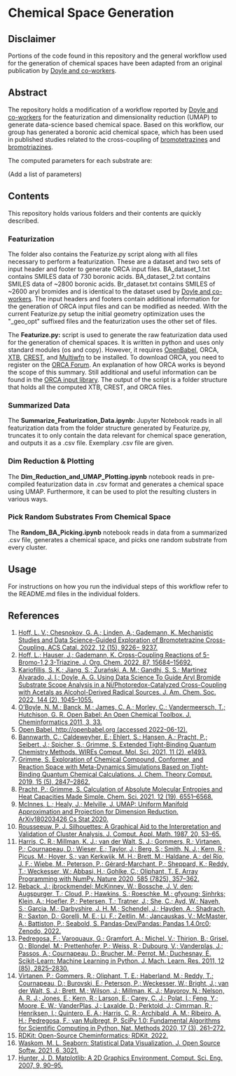 # Chemical Space Generation

## Disclaimer

Portions of the code found in this repository and the general workflow used for the generation of chemical spaces have been adapted from an original publication by [Doyle and co-workers](https://doi.org/10.1021/jacs.1c12203).

## Abstract

The repository holds a modification of a workflow reported by [Doyle and co-workers](https://doi.org/10.1021/jacs.1c12203) for the featurization and dimensionality reduction (UMAP) to generate data-science based chemical space. Based on this workflow, our group has generated a boronic acid chemical space, which has been used in published studies related to the cross-coupling of [bromotetrazines](https://doi.org/10.1021/acscatal.2c01813) and [bromotriazines](https://doi.org/10.1021/acs.joc.2c02082).

The computed parameters for each substrate are:

(Add a list of parameters)

## Contents

This repository holds various folders and their contents are quickly described.

### Featurization

The folder also contains the Featurize.py script along with all files necessary to perform a featurization. These are a dataset and two sets of input header and footer to generate ORCA input files. BA_dataset_1.txt contains SMILES data of 730 boronic acids. BA_dataset_2.txt contains SMILES data of ~2800 boronic acids. Br_dataset.txt contains SMILES of ~2600 aryl bromides and is identical to the dataset used by [Doyle and co-workers](https://doi.org/10.1021/jacs.1c12203). The input headers and footers contain additional information for the generation of ORCA input files and can be modified as needed. With the current Featurize.py setup the initial geometry optimization uses the "_geo_opt" suffixed files and the featurization uses the other set of files.

The **Featurize.py:** script is used to generate the raw featurization data used for the generation of chemical spaces. It is written in python and uses only standard modules (os and copy). However, it requires [OpenBabel](http://openbabel.org/wiki/Main_Page), ORCA, [XTB](https://xtb-docs.readthedocs.io/en/latest/setup.html), [CREST](https://xtb-docs.readthedocs.io/en/latest/crest.html), and [Multiwfn](http://sobereva.com/multiwfn/) to be installed. To download ORCA, you need to register on the [ORCA Forum](https://orcaforum.kofo.mpg.de/app.php/portal). An explanation of how ORCA works is beyond the scope of this summary. Still additional and useful information can be found in the [ORCA input library](https://sites.google.com/site/orcainputlibrary/home?pli=1). The output of the script is a folder structure that holds all the computed XTB, CREST, and ORCA files.

### Summarized Data

The **Summarize_Featurization_Data.ipynb:** Jupyter Notebook reads in all featurization data from the folder structure generated by Featurize.py, truncates it to only contain the data relevant for chemical space generation, and outputs it as a .csv file. Exemplary .csv file are given.

### Dim Reduction & Plotting

The **Dim_Reduction_and_UMAP_Plotting.ipynb** notebook reads in pre-compiled featurization data in .csv format and generates a chemical space using UMAP. Furthermore, it can be used to plot the resulting clusters in various ways.

### Pick Random Substrates From Chemical Space

The **Random_BA_Picking.ipynb** notebook reads in data from a summarized .csv file, generates a chemical space, and picks one random substrate from every cluster.

## Usage

For instructions on how you run the individual steps of this workflow refer to the README.md files in the individual folders.

## References

1. [Hoff, L. V.; Chesnokov, G. A.; Linden, A.; Gademann, K. Mechanistic Studies and Data Science-Guided Exploration of Bromotetrazine Cross-Coupling. ACS Catal. 2022, 12 (15), 9226− 9237.](https://doi.org/10.1021/acscatal.2c01813)
2. [Hoff, L.; Hauser, J.; Gademann, K. Cross-Coupling Reactions of 5-Bromo-1,2,3-Triazine. J. Org. Chem. 2022, 87, 15684–15692.](https://doi.org/10.1021/acs.joc.2c02082)
3. [Kariofillis, S. K.; Jiang, S.; Żurański, A. M.; Gandhi, S. S.; Martinez Alvarado, J. I.; Doyle, A. G. Using Data Science To Guide Aryl Bromide Substrate Scope Analysis in a Ni/Photoredox-Catalyzed Cross-Coupling with Acetals as Alcohol-Derived Radical Sources. J. Am. Chem. Soc. 2022, 144 (2), 1045–1055.](https://doi.org/10.1021/jacs.1c12203)
4. [O’Boyle, N. M.; Banck, M.; James, C. A.; Morley, C.; Vandermeersch, T.; Hutchison, G. R. Open Babel: An Open Chemical Toolbox. J. Cheminformatics 2011, 3, 33.](https://doi.org/10.1186/1758-2946-3-33)
5. [Open Babel. http://openbabel.org (accessed 2022-06-12).](http://openbabel.org)
6. [Bannwarth, C.; Caldeweyher, E.; Ehlert, S.; Hansen, A.; Pracht, P.; Seibert, J.; Spicher, S.; Grimme, S. Extended Tight-Binding Quantum Chemistry Methods. WIREs Comput. Mol. Sci. 2021, 11 (2), e1493.](https://doi.org/10.1002/wcms.1493)
7. [Grimme, S. Exploration of Chemical Compound, Conformer, and Reaction Space with Meta-Dynamics Simulations Based on Tight-Binding Quantum Chemical Calculations. J. Chem. Theory Comput. 2019, 15 (5), 2847–2862.](https://doi.org/10.1021/acs.jctc.9b00143)
8. [Pracht, P.; Grimme, S. Calculation of Absolute Molecular Entropies and Heat Capacities Made Simple. Chem. Sci. 2021, 12 (19), 6551–6568.](https://doi.org/10.1039/D1SC00621E)
9. [McInnes, L.; Healy, J.; Melville, J. UMAP: Uniform Manifold Approximation and Projection for Dimension Reduction. ArXiv180203426 Cs Stat 2020.](https://doi.org/10.48550/arXiv.1802.03426)
10. [Rousseeuw, P. J. Silhouettes: A Graphical Aid to the Interpretation and Validation of Cluster Analysis. J. Comput. Appl. Math. 1987, 20, 53–65.](https://doi.org/10.1016/0377-0427(87)90125-7)
11. [Harris, C. R.; Millman, K. J.; van der Walt, S. J.; Gommers, R.; Virtanen, P.; Cournapeau, D.; Wieser, E.; Taylor, J.; Berg, S.; Smith, N. J.; Kern, R.; Picus, M.; Hoyer, S.; van Kerkwijk, M. H.; Brett, M.; Haldane, A.; del Río, J. F.; Wiebe, M.; Peterson, P.; Gérard-Marchant, P.; Sheppard, K.; Reddy, T.; Weckesser, W.; Abbasi, H.; Gohlke, C.; Oliphant, T. E. Array Programming with NumPy. Nature 2020, 585 (7825), 357–362.](https://doi.org/10.1038/s41586-020-2649-2)
12. [Reback, J.; jbrockmendel; McKinney, W.; Bossche, J. V. den; Augspurger, T.; Cloud, P.; Hawkins, S.; Roeschke, M.; gfyoung; Sinhrks; Klein, A.; Hoefler, P.; Petersen, T.; Tratner, J.; She, C.; Ayd, W.; Naveh, S.; Garcia, M.; Darbyshire, J. H. M.; Schendel, J.; Hayden, A.; Shadrach, R.; Saxton, D.; Gorelli, M. E.; Li, F.; Zeitlin, M.; Jancauskas, V.; McMaster, A.; Battiston, P.; Seabold, S. Pandas-Dev/Pandas: Pandas 1.4.0rc0; Zenodo, 2022.](https://doi.org/10.5281/zenodo.5824773)
13. [Pedregosa, F.; Varoquaux, G.; Gramfort, A.; Michel, V.; Thirion, B.; Grisel, O.; Blondel, M.; Prettenhofer, P.; Weiss, R.; Dubourg, V.; Vanderplas, J.; Passos, A.; Cournapeau, D.; Brucher, M.; Perrot, M.; Duchesnay, É. Scikit-Learn: Machine Learning in Python. J. Mach. Learn. Res. 2011, 12 (85), 2825–2830.](https://www.jmlr.org/papers/volume12/pedregosa11a/pedregosa11a.pdf)
14. [Virtanen, P.; Gommers, R.; Oliphant, T. E.; Haberland, M.; Reddy, T.; Cournapeau, D.; Burovski, E.; Peterson, P.; Weckesser, W.; Bright, J.; van der Walt, S. J.; Brett, M.; Wilson, J.; Millman, K. J.; Mayorov, N.; Nelson, A. R. J.; Jones, E.; Kern, R.; Larson, E.; Carey, C. J.; Polat, İ.; Feng, Y.; Moore, E. W.; VanderPlas, J.; Laxalde, D.; Perktold, J.; Cimrman, R.; Henriksen, I.; Quintero, E. A.; Harris, C. R.; Archibald, A. M.; Ribeiro, A. H.; Pedregosa, F.; van Mulbregt, P. SciPy 1.0: Fundamental Algorithms for Scientific Computing in Python. Nat. Methods 2020, 17 (3), 261–272.](https://doi.org/10.1038/s41592-019-0686-2)
15. [RDKit: Open-Source Cheminformatics; RDKit, 2022.](https://www.rdkit.org/)
16. [Waskom, M. L. Seaborn: Statistical Data Visualization. J. Open Source Softw. 2021, 6, 3021.](https://doi.org/10.21105/joss.03021)
17. [Hunter, J. D. Matplotlib: A 2D Graphics Environment. Comput. Sci. Eng. 2007, 9, 90–95.](https://doi.org/10.1109/MCSE.2007.55)
